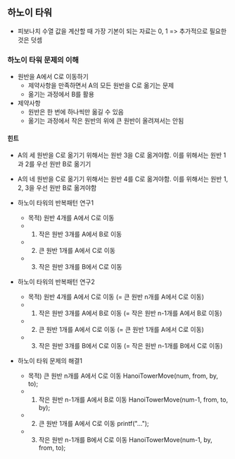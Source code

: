 ## 하노이 타워

- 피보나치 수열 값을 계산할 때 가장 기본이 되는 자료는 0, 1 => 추가적으로 필요한 것은 덧셈

### 하노이 타워 문제의 이해

- 원반을 A에서 C로 이동하기
  - 제약사항을 만족하면서 A의 모든 원반을 C로 옮기는 문제
  - 옮기는 과정에서 B를 활용
- 제약사항
  - 원반은 한 번에 하나씩만 옮길 수 있음
  - 옮기는 과정에서 작은 원반의 위에 큰 원반이 올려져서는 안됨

#### 힌트

- A의 세 원반을 C로 옮기기 위해서는 원반 3을 C로 옮겨야함. 이를 위해서는 원반 1과 2를 우선 원반 B로 옮기기
- A의 네 원반을 C로 옮기기 위해서는 원반 4를 C로 옮겨야함. 이를 위해서는 원반 1, 2, 3을 우선 원반 B로 옮겨야함

- 하노이 타워의 반복패턴 연구1
  - 목적) 원반 4개를 A에서 C로 이동
  - 1. 작은 원반 3개를 A에서 B로 이동
  - 2. 큰 원반 1개를 A에서 C로 이동
  - 3. 작은 원반 3개를 B에서 C로 이동
- 하노이 타워의 반복패턴 연구2

  - 목적) 원반 4개를 A에서 C로 이동 (= 큰 원반 n개를 A에서 C로 이동)
  - 1. 작은 원반 3개를 A에서 B로 이동 (= 작은 원반 n-1개를 A에서 B로 이동)
  - 2. 큰 원반 1개를 A에서 C로 이동 (= 큰 원반 1개를 A에서 C로 이동)
  - 3. 작은 원반 3개를 B에서 C로 이동 (= 작은 원반 n-1개를 B에서 C로 이동)

- 하노이 타워 문제의 해결1
  - 목적) 큰 원반 n개를 A에서 C로 이동 HanoiTowerMove(num, from, by, to);
  - 1. 작은 원반 n-1개를 A에서 B로 이동 HanoiTowerMove(num-1, from, to, by);
  - 2. 큰 원반 1개를 A에서 C로 이동 printf("...");
  - 3. 작은 원반 n-1개를 B에서 C로 이동 HanoiTowerMove(num-1, by, from, to);
